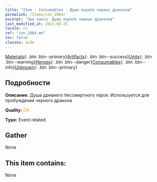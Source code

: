```yaml
---
title: "Item - Consumables - Душа короля черных драконов"
permalink: /Items/con_2064/
excerpt: "Эра хаоса  Душа короля черных драконов"
last_modified_at: 2021-03-25
locale: ru
ref: "con_2064.md"
toc: false
classes: wide
---
```

 [Materials](/ru/Items/){: .btn .btn--primary}[Artifacts](/ru/Items/Artifacts/){: .btn .btn--success}[Units](/ru/Items/Units/){: .btn .btn--warning}[Heroes](/ru/Items/Heroes/){: .btn .btn--danger}[Consumables](/ru/Items/Consumables/){: .btn .btn--info}[Unknown](/ru/Items/Unknown/){: .btn .btn--primary}

## Подробности
 **Описание:** Душа древнего бессмертного героя. Используется для пробуждения черного дракона

 **Quality:** <span style="color: #FF8C00">OK</span>

 **Type:** Event related

## Gather

  None

## This item contains:

  None


